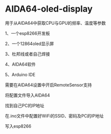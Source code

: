 # AIDA64-oled-display
用于从AIDA64中获取CPU与GPU的频率、温度等参数

1、一个esp8266开发板

2、一个12864oled显示屏

3、杜邦线或者自己焊接

4、AIDA64软件

5、Arduino IDE

需要在AIDA64设置中开启RemoteSensor支持

将配置文件导入AIDA64

找到自己PC的IP地址

在.ino文件中配置好WiFi的SSID、密码及PC的IP地址

写入esp8266
